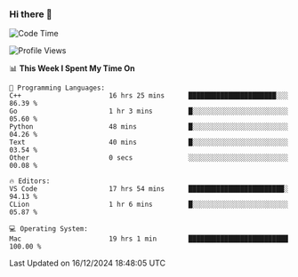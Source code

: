 ### Hi there 👋

<!--START_SECTION:waka-->
![Code Time](http://img.shields.io/badge/Code%20Time-882%20hrs%2012%20mins-blue)

![Profile Views](http://img.shields.io/badge/Profile%20Views-1-blue)

📊 **This Week I Spent My Time On** 

```text
💬 Programming Languages: 
C++                      16 hrs 25 mins      ██████████████████████░░░   86.39 % 
Go                       1 hr 3 mins         █░░░░░░░░░░░░░░░░░░░░░░░░   05.60 % 
Python                   48 mins             █░░░░░░░░░░░░░░░░░░░░░░░░   04.26 % 
Text                     40 mins             █░░░░░░░░░░░░░░░░░░░░░░░░   03.54 % 
Other                    0 secs              ░░░░░░░░░░░░░░░░░░░░░░░░░   00.08 % 

🔥 Editors: 
VS Code                  17 hrs 54 mins      ████████████████████████░   94.13 % 
CLion                    1 hr 6 mins         █░░░░░░░░░░░░░░░░░░░░░░░░   05.87 % 

💻 Operating System: 
Mac                      19 hrs 1 min        █████████████████████████   100.00 % 
```


 Last Updated on 16/12/2024 18:48:05 UTC
<!--END_SECTION:waka-->

<!--
**JackeyHua-SJTU/JackeyHua-SJTU** is a ✨ _special_ ✨ repository because its `README.md` (this file) appears on your GitHub profile.

Here are some ideas to get you started:

- 🔭 I’m currently working on ...
- 🌱 I’m currently learning ...
- 👯 I’m looking to collaborate on ...
- 🤔 I’m looking for help with ...
- 💬 Ask me about ...
- 📫 How to reach me: ...
- 😄 Pronouns: ...
- ⚡ Fun fact: ...
-->
